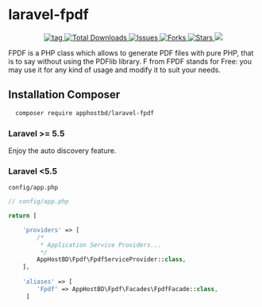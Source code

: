 # laravel-fpdf

<p align="center">
     <a href="https://github.com/apphostbd/laravel-fpdf/tags" alt="tag">
        <img src="https://img.shields.io/github/v/tag/apphostbd/laravel-fpdf" alt="tag"/>
      </a> 
     <a href="https://packagist.org/packages/apphostbd/laravel-fpdf" alt="Total Downloads">
        <img src="https://img.shields.io/packagist/dt/apphostbd/laravel-fpdf" alt="Total Downloads"/>
      </a> 
     <a href="https://github.com/apphostbd/laravel-fpdf/issues" alt="Issues">
        <img src="https://img.shields.io/github/issues/apphostbd/laravel-fpdf" alt="Issues"/>
      </a>  
     <a href="https://github.com/apphostbd/laravel-fpdf/fork" alt="Forks">
        <img src="https://img.shields.io/github/forks/apphostbd/laravel-fpdf"  alt="Forks"/>
      </a>  
     <a href="https://github.com/apphostbd/laravel-fpdf/stargazers" alt="Stars">
        <img src="https://img.shields.io/github/stars/apphostbd/laravel-fpdf"  alt="Stars"/>
      </a>  
     <a href="https://github.com/apphostbd/laravel-fpdf/blob/master/LICENSE" alt="License">
        <img src="https://img.shields.io/github/license/apphostbd/laravel-fpdf" />
      </a>       
</p>


FPDF is a PHP class which allows to generate PDF files with pure PHP, that is to say without using the PDFlib library. F from FPDF stands for Free: you may use it for any kind of usage and modify it to suit your needs.

## Installation Composer
```sh
  composer require apphostbd/laravel-fpdf
```
### Laravel >= 5.5
Enjoy the auto discovery feature. 

### Laravel <5.5
`config/app.php`

```php
// config/app.php

return [

    'providers' => [
        /*
         * Application Service Providers...
         */
        AppHostBD\Fpdf\FpdfServiceProvider::class,
    ],
    
    'aliases' => [
        'Fpdf' => AppHostBD\Fpdf\Facades\FpdfFacade::class,
     ]

```



